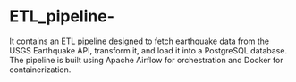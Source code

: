 
# ETL_pipeline-
It contains an ETL pipeline designed to fetch earthquake data from the USGS Earthquake API, transform it, and load it into a PostgreSQL database. The pipeline is built using Apache Airflow for orchestration and Docker for containerization.

